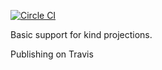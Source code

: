 [![Circle CI](https://circleci.com/gh/newhoggy/pico-kind.svg?style=svg)](https://circleci.com/gh/newhoggy/pico-kind)

Basic support for kind projections.

Publishing on Travis
